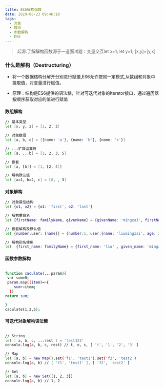 ```yaml
---
title: ES6解构函数
date: 2020-06-23 09:46:10
tags:
  - 对象
  - 数组
  - 参数解构
  - ES6
---
```



> 起源:了解解构函数源于一道面试题：变量交互let x=1; let y=1; [x,y]=[y,x]

### 什么是解构（Destructuring）

  + 将一个数据结构分解开分别进行赋值,ES6允许按照一定模式,从数组和对象中提取值，对变量进行赋值。

  + 原理：结构是ES6提供的语法糖，针对可迭代对象的Iterator接口，通过遍历器按顺序获取对应的值进行赋值


#### 数组解构

``` bash
// 基本类型
let [x, y, z] = [1, 2, 3]

// 对象数组 
let [a, b, c] = [{name: 'a'}, {name: 'b'}, {name: 'c'}]

// ...扩展运算符
let [a, ...b] = [1, 2, 3, 5]

// 嵌套
let [a, [b]] = [1, [2, 4]]

// 解构默认值
let [a=1, b=2, c] = [0, , 3]


```

#### 对象解构

``` bash
// 对象属性结构
let {o1, o2} = {o1: 'first', o2: 'last'}

// 解构重命名
let {firstName: familyName, givenName} = {givenName: 'mingzai', firstName: 'liu'}

// 嵌套解构及默认值
let {number,user: {name}} = {number:1, user:{name: 'liumingzai', age: 30}}

// 解构别名使用
let  {first_name: familyName} = {first_name: 'liu' , given_name: 'mingzai'} 

```
#### 函数参数解构
``` bash

function caculate(...param){
 var sum=0;   
 param.map((item)=>{
    sum+=item;  
  })
return sum;  

}
caculate(1,2,5);

```


#### 可迭代对象解构语法糖

``` bash

// String
let [ a, b, c, ...rest ] = 'test123'
console.log(a, b, c, rest) // t, e, s, [ 't', '1', '2', '3' ]

// Map
let [a, b] = new Map().set('f1', 'test1').set('f2', 'test2')
console.log(a, b) // [ 'f1', 'test1' ], [ 'f2', 'test2' ]

// Set
let [a, b] = new Set([1, 2, 3])
console.log(a, b) // 1, 2

```

